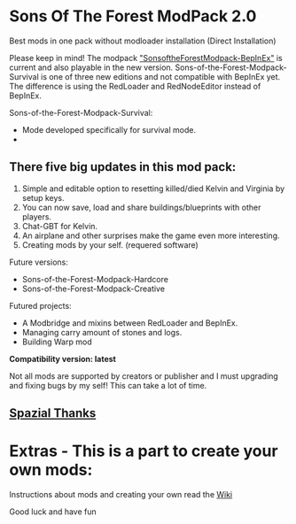 # Sons Of The Forest ModPack 2.0
Best mods in one pack without modloader installation (Direct Installation)

Please keep in mind!
The modpack ["SonsoftheForestModpack-BepInEx"](https://github.com/ErythroCraft/SonsoftheForestModpack-BepInEx) is current and also playable in the new version. 
Sons-of-the-Forest-Modpack-Survival is one of three new editions and not compatible with BepInEx yet. 
The difference is using the RedLoader and RedNodeEditor instead of BepInEx.

Sons-of-the-Forest-Modpack-Survival: 
 - Mode developed specifically for survival mode.
 - 
## There five big updates in this mod pack:

1. Simple and editable option to resetting killed/died Kelvin and Virginia by setup keys.
2. You can now save, load and share buildings/blueprints with other players.
3. Chat-GBT for Kelvin.
4. An airplane and other surprises make the game even more interesting.
5. Creating mods by your self. (requered software)

Future versions:
 - Sons-of-the-Forest-Modpack-Hardcore
 - Sons-of-the-Forest-Modpack-Creative

Futured projects:
 - A Modbridge and mixins between RedLoader and BepInEx.
 - Managing carry amount of stones and logs.
 - Building Warp mod

**Compatibility version: latest**

Not all mods are supported by creators or publisher and I must upgrading and fixing bugs by my self!
This can take a lot of time.

## **[Spazial Thanks](https://github.com/ErythroCraft/Sons-of-the-Forest-Modpack-2.0/wiki#many-thanks-to-all-creators)**

# Extras - This is a part to create your own mods:

Instructions about mods and creating your own read the [Wiki](https://github.com/ErythroCraft/Sons-of-the-Forest-Modpack-2.0/wiki)

Good luck and have fun 

